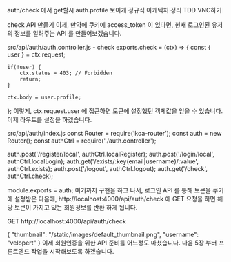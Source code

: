 auth/check 에서 get할시 auth.profile 보이게
정규식
아케텍처 정리
TDD
VNC하기

check API 만들기
이제, 만약에 쿠키에 access_token 이 있다면, 현재 로그인된 유저의 정보를 알려주는 API 를 만들어보겠습니다.

src/api/auth/auth.controller.js - check
exports.check = (ctx) => {
    const { user } = ctx.request;

    if(!user) {
        ctx.status = 403; // Forbidden
        return;
    }

    ctx.body = user.profile;
};
이렇게, ctx.request.user 에 접근하면 토큰에 설정했던 객체값을 얻을 수 있습니다. 이제 라우트를 설정을 하겠습니다.

src/api/auth/index.js
const Router = require('koa-router');
const auth = new Router();
const authCtrl = require('./auth.controller');

auth.post('/register/local', authCtrl.localRegister);
auth.post('/login/local', authCtrl.localLogin);
auth.get('/exists/:key(email|username)/:value', authCtrl.exists);
auth.post('/logout', authCtrl.logout);
auth.get('/check', authCtrl.check);

module.exports = auth;
여기까지 구현을 하고 나서, 로그인 API 를 통해 토큰을 쿠키에 설정받은 다음에, http://localhost:4000/api/auth/check 에 GET 요청을 하면 해당 토큰이 가지고 있는 회원정보를 반환 하게 됩니다.

GET http://localhost:4000/api/auth/check

{
    "thumbnail": "/static/images/default_thumbnail.png",
    "username": "velopert"
}
이제 회원인증을 위한 API 준비를 어느정도 마쳤습니다. 다음 5장 부터 프론트엔드 작업을 시작해보도록 하겠습니다.